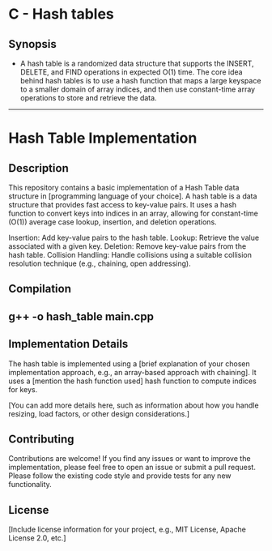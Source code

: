 # C - Hash tables
## Synopsis
- A hash table is a randomized data structure that supports the INSERT, DELETE, and FIND operations in expected O(1) time. The core idea behind hash tables is to use a hash function that maps a large keyspace to a smaller domain of array indices, and then use constant-time array operations to store and retrieve the data.
---
# Hash Table Implementation
## Description
This repository contains a basic implementation of a Hash Table data structure in [programming language of your choice]. A hash table is a data structure that provides fast access to key-value pairs. It uses a hash function to convert keys into indices in an array, allowing for constant-time (O(1)) average case lookup, insertion, and deletion operations.

Insertion: Add key-value pairs to the hash table.
Lookup: Retrieve the value associated with a given key.
Deletion: Remove key-value pairs from the hash table.
Collision Handling: Handle collisions using a suitable collision resolution technique (e.g., chaining, open addressing).

## Compilation 
g++ -o hash_table main.cpp
---
## Implementation Details
The hash table is implemented using a [brief explanation of your chosen implementation approach, e.g., an array-based approach with chaining]. It uses a [mention the hash function used] hash function to compute indices for keys.

[You can add more details here, such as information about how you handle resizing, load factors, or other design considerations.]

## Contributing
Contributions are welcome! If you find any issues or want to improve the implementation, please feel free to open an issue or submit a pull request. Please follow the existing code style and provide tests for any new functionality.

## License
[Include license information for your project, e.g., MIT License, Apache License 2.0, etc.]

